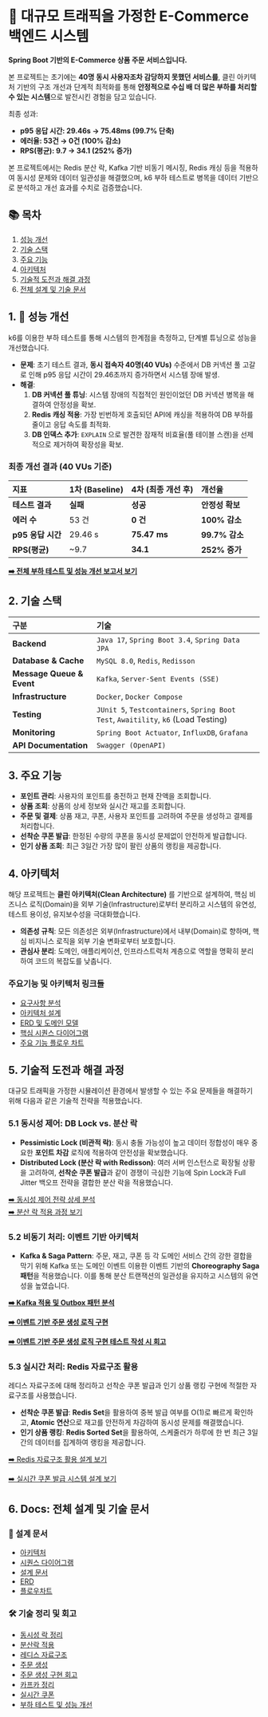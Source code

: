 # **🛒 대규모 트래픽을 가정한 E-Commerce 백엔드 시스템**
**Spring Boot 기반의 E-Commerce 상품 주문 서비스입니다.**

본 프로젝트는 초기에는 **40명 동시 사용자조차 감당하지 못했던 서비스를**,
클린 아키텍처 기반의 구조 개선과 단계적 최적화를 통해
**안정적으로 수십 배 더 많은 부하를 처리할 수 있는 시스템**으로 발전시킨 경험을 담고 있습니다.

최종 성과:
- **p95 응답 시간: 29.46s → 75.48ms (99.7% 단축)**
- **에러율: 53건 → 0건 (100% 감소)**
- **RPS(평균): 9.7 → 34.1 (252% 증가)**

본 프로젝트에서는 Redis 분산 락, Kafka 기반 비동기 메시징, Redis 캐싱 등을 적용하여
동시성 문제와 데이터 일관성을 해결했으며,
k6 부하 테스트로 병목을 데이터 기반으로 분석하고 개선 효과를 수치로 검증했습니다.

## **📚 목차**

1. [성능 개선](#1--성능-개선)  
2. [기술 스택](#2--기술-스택)  
3. [주요 기능](#3-주요-기능)   
4. [아키텍처](#4-아키텍처)
5. [기술적 도전과 해결 과정](#5-기술적-도전과-해결-과정)
6. [전체 설계 및 기술 문서](#6-docs-전체-설계-및-기술-문서)

## **1. 🚀 성능 개선**

k6를 이용한 부하 테스트를 통해 시스템의 한계점을 측정하고, 단계별 튜닝으로 성능을 개선했습니다.

* **문제**: 초기 테스트 결과, **동시 접속자 40명(40 VUs)** 수준에서 DB 커넥션 풀 고갈로 인해 p95 응답 시간이 29.46초까지 증가하면서 시스템 장애 발생.
* **해결**:
    1. **DB 커넥션 풀 튜닝**: 시스템 장애의 직접적인 원인이었던 DB 커넥션 병목을 해결하여 안정성을 확보.
    2. **Redis 캐싱 적용**: 가장 빈번하게 호출되던 API에 캐싱을 적용하여 DB 부하를 줄이고 응답 속도를 최적화.
    3. **DB 인덱스 추가**: `EXPLAIN` 으로 발견한 잠재적 비효율(풀 테이블 스캔)을 선제적으로 제거하여 확장성을 확보.  

### **최종 개선 결과 (40 VUs 기준)**

| 지표            | 1차 (Baseline) | 4차 (최종 개선 후) | 개선율          |
|:--------------|:--------------|:-------------|:-------------|
| **테스트 결과**    | **실패**        | **성공**       | **안정성 확보**   |
| **에러 수**      | 53 건          | **0 건**      | **100% 감소**  |
| **p95 응답 시간** | 29.46 s       | **75.47 ms** | **99.7% 감소** |
| **RPS(평균)**   | ~9.7          | **34.1**     | **252% 증가**  |

[**➡️ 전체 부하 테스트 및 성능 개선 보고서 보기**](/docs/report/7.부하%20테스트%20및%20성능%20개선.md)

## 2. 기술 스택

| 구분 | 기술 |
| :--- | :--- |
| **Backend** | `Java 17`, `Spring Boot 3.4`, `Spring Data JPA` |
| **Database & Cache** | `MySQL 8.0`, `Redis`, `Redisson` |
| **Message Queue & Event** | `Kafka`, `Server-Sent Events (SSE)` |
| **Infrastructure** | `Docker`, `Docker Compose` |
| **Testing** | `JUnit 5`, `Testcontainers`, `Spring Boot Test`, `Awaitility`, `k6` (Load Testing) |
| **Monitoring** | `Spring Boot Actuator`, `InfluxDB`, `Grafana` |
| **API Documentation** | `Swagger (OpenAPI)` |

## **3. 주요 기능**
* **포인트 관리**: 사용자의 포인트를 충전하고 현재 잔액을 조회합니다.  
* **상품 조회**: 상품의 상세 정보와 실시간 재고를 조회합니다.  
* **주문 및 결제**: 상품 재고, 쿠폰, 사용자 포인트를 고려하여 주문을 생성하고 결제를 처리합니다.  
* **선착순 쿠폰 발급**: 한정된 수량의 쿠폰을 동시성 문제없이 안전하게 발급합니다.  
* **인기 상품 조회**: 최근 3일간 가장 많이 팔린 상품의 랭킹을 제공합니다.

## **4. 아키텍처**
해당 프로젝트는 **클린 아키텍처(Clean Architecture)** 를 기반으로 설계하여, 핵심 비즈니스 로직(Domain)을 외부 기술(Infrastructure)로부터 분리하고 시스템의 유연성, 테스트 용이성, 유지보수성을 극대화했습니다.
* **의존성 규칙**: 모든 의존성은 외부(Infrastructure)에서 내부(Domain)로 향하며, 핵심 비지니스 로직을 외부 기술 변화로부터 보호합니다.  
* **관심사 분리**: 도메인, 애플리케이션, 인프라스트럭처 계층으로 역할을 명확히 분리하여 코드의 복잡도를 낮춥니다.

### **주요기능 및 아키텍처 링크들**
- [요구사항 분석](/docs/01_Requirements_Analysis.md)
- [아키텍처 설계](/docs/05_Architecture.md)
- [ERD 및 도메인 모델](/docs/03_erd.md)
- [핵심 시퀀스 다이어그램](/docs/02_Sequence_Diagram.md)
- [주요 기능 플로우 차트](/docs/04_flowchart.md)


## **5. 기술적 도전과 해결 과정**

대규모 트래픽을 가정한 시뮬레이션 환경에서 발생할 수 있는 주요 문제들을 해결하기 위해 다음과 같은 기술적 전략을 적용했습니다.

### **5.1 동시성 제어: DB Lock vs. 분산 락**

* **Pessimistic Lock (비관적 락)**: 동시 충돌 가능성이 높고 데이터 정합성이 매우 중요한 **포인트 차감** 로직에 적용하여 안전성을 확보했습니다.  
* **Distributed Lock (분산 락 with Redisson)**: 여러 서버 인스턴스로 확장될 상황을 고려하여, **선착순 쿠폰 발급**과 같이 경쟁이 극심한 기능에 Spin Lock과 Full Jitter 백오프 전략을 결합한 분산 락을 적용했습니다.

[➡️ 동시성 제어 전략 상세 분석](docs/report/1.동시성%20락%20정리.md)  
[➡️ 분산 락 적용 과정 보기](docs/report/2.분산락%20적용.md)

### **5.2 비동기 처리: 이벤트 기반 아키텍처**

* **Kafka & Saga Pattern**: 주문, 재고, 쿠폰 등 각 도메인 서비스 간의 강한 결합을 막기 위해 Kafka 또는 도메인 이벤트 이용한 이벤트 기반의 **Choreography Saga 패턴**을 적용했습니다. 이를 통해 분산 트랜잭션의 일관성을 유지하고 시스템의 유연성을 높였습니다.

[**➡️ Kafka 적용 및 Outbox 패턴 분석**](/docs/report/5.카프카%20정리.md)

[**➡️ 이벤트 기반 주문 생성 로직 구현**](/docs/report/4.주문%20생성.md)

[**➡️ 이벤트 기반 주문 생성 로직 구현 테스트 작성 시 회고**](/docs/report/8.주문%20생성%20구현%20회고.md)

### **5.3 실시간 처리: Redis 자료구조 활용**
레디스 자료구조에 대해 정리하고 선착순 쿠폰 발급과 인기 상품 랭킹 구현에 적절한 자료구조를 사용했습니다.

* **선착순 쿠폰 발급**: **Redis Set**을 활용하여 중복 발급 여부를 O(1)로 빠르게 확인하고, **Atomic 연산**으로 재고를 안전하게 차감하여 동시성 문제를 해결했습니다.  
* **인기 상품 랭킹**: **Redis Sorted Set**을 활용하여, 스케줄러가 하루에 한 번 최근 3일간의 데이터를 집계하여 랭킹을 제공합니다.

[➡️ Redis 자료구조 활용 설계 보기](/docs/report/3.레디스%20자료구조.md)

[➡️ 실시간 쿠폰 발급 시스템 설계 보기](/docs/report/6.실시간쿠폰.md)

## **6. Docs: 전체 설계 및 기술 문서**
### **📐 설계 문서**
- [아키텍처](./docs/05_Architecture.md)
- [시퀀스 다이어그램](./docs/02_Sequence_Diagram.md)
- [설계 문서](./docs/01_Requirements_Analysis.md)
- [ERD](./docs/03_erd.md)
- [플로우차트](./docs/04_flowchart.md)

### **🛠️ 기술 정리 및 회고**
- [동시성 락 정리](./docs/report/1.동시성%20락%20정리.md)
- [분산락 적용](./docs/report/2.분산락%20적용.md)
- [레디스 자료구조](./docs/report/3.레디스%20자료구조.md)
- [주문 생성](./docs/report/4.주문%20생성.md)
- [주문 생성 구현 회고](./docs/report/8.주문%20생성%20구현%20회고.md)
- [카프카 정리](./docs/report/5.카프카%20정리.md)
- [실시간 쿠폰](./docs/report/6.실시간쿠폰.md)
- [부하 테스트 및 성능 개선](./docs/report/7.부하%20테스트%20및%20성능%20개선.md)
